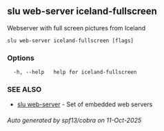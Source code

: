 ## slu web-server iceland-fullscreen

Webserver with full screen pictures from Iceland

```
slu web-server iceland-fullscreen [flags]
```

### Options

```
  -h, --help   help for iceland-fullscreen
```

### SEE ALSO

* [slu web-server](slu_web-server.md)	 - Set of embedded web servers

###### Auto generated by spf13/cobra on 11-Oct-2025
